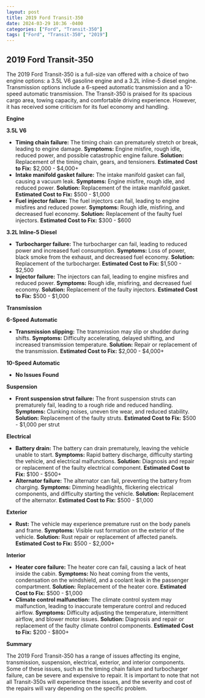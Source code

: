 ```yaml
---
layout: post
title: 2019 Ford Transit-350
date: 2024-03-29 10:36 -0400
categories: ["Ford", "Transit-350"]
tags: ["Ford", "Transit-350", "2019"]
---
```

## 2019 Ford Transit-350

The 2019 Ford Transit-350 is a full-size van offered with a choice of two engine options: a 3.5L V6 gasoline engine and a 3.2L inline-5 diesel engine. Transmission options include a 6-speed automatic transmission and a 10-speed automatic transmission. The Transit-350 is praised for its spacious cargo area, towing capacity, and comfortable driving experience. However, it has received some criticism for its fuel economy and handling.

**Engine**

**3.5L V6**

- **Timing chain failure:** The timing chain can prematurely stretch or break, leading to engine damage. **Symptoms:** Engine misfire, rough idle, reduced power, and possible catastrophic engine failure. **Solution:** Replacement of the timing chain, gears, and tensioners. **Estimated Cost to Fix:** $2,000 - $4,000+
- **Intake manifold gasket failure:** The intake manifold gasket can fail, causing a vacuum leak. **Symptoms:** Engine misfire, rough idle, and reduced power. **Solution:** Replacement of the intake manifold gasket. **Estimated Cost to Fix:** $500 - $1,000
- **Fuel injector failure:** The fuel injectors can fail, leading to engine misfires and reduced power. **Symptoms:** Rough idle, misfiring, and decreased fuel economy. **Solution:** Replacement of the faulty fuel injectors. **Estimated Cost to Fix:** $300 - $600

**3.2L Inline-5 Diesel**

- **Turbocharger failure:** The turbocharger can fail, leading to reduced power and increased fuel consumption. **Symptoms:** Loss of power, black smoke from the exhaust, and decreased fuel economy. **Solution:** Replacement of the turbocharger. **Estimated Cost to Fix:** $1,500 - $2,500
- **Injector failure:** The injectors can fail, leading to engine misfires and reduced power. **Symptoms:** Rough idle, misfiring, and decreased fuel economy. **Solution:** Replacement of the faulty injectors. **Estimated Cost to Fix:** $500 - $1,000

**Transmission**

**6-Speed Automatic**

- **Transmission slipping:** The transmission may slip or shudder during shifts. **Symptoms:** Difficulty accelerating, delayed shifting, and increased transmission temperature. **Solution:** Repair or replacement of the transmission. **Estimated Cost to Fix:** $2,000 - $4,000+

**10-Speed Automatic**

- **No Issues Found**

**Suspension**

- **Front suspension strut failure:** The front suspension struts can prematurely fail, leading to a rough ride and reduced handling. **Symptoms:** Clunking noises, uneven tire wear, and reduced stability. **Solution:** Replacement of the faulty struts. **Estimated Cost to Fix:** $500 - $1,000 per strut

**Electrical**

- **Battery drain:** The battery can drain prematurely, leaving the vehicle unable to start. **Symptoms:** Rapid battery discharge, difficulty starting the vehicle, and electrical malfunctions. **Solution:** Diagnosis and repair or replacement of the faulty electrical component. **Estimated Cost to Fix:** $100 - $500+
- **Alternator failure:** The alternator can fail, preventing the battery from charging. **Symptoms:** Dimming headlights, flickering electrical components, and difficulty starting the vehicle. **Solution:** Replacement of the alternator. **Estimated Cost to Fix:** $500 - $1,000

**Exterior**

- **Rust:** The vehicle may experience premature rust on the body panels and frame. **Symptoms:** Visible rust formation on the exterior of the vehicle. **Solution:** Rust repair or replacement of affected panels. **Estimated Cost to Fix:** $500 - $2,000+

**Interior**

- **Heater core failure:** The heater core can fail, causing a lack of heat inside the cabin. **Symptoms:** No heat coming from the vents, condensation on the windshield, and a coolant leak in the passenger compartment. **Solution:** Replacement of the heater core. **Estimated Cost to Fix:** $500 - $1,000
- **Climate control malfunction:** The climate control system may malfunction, leading to inaccurate temperature control and reduced airflow. **Symptoms:** Difficulty adjusting the temperature, intermittent airflow, and blower motor issues. **Solution:** Diagnosis and repair or replacement of the faulty climate control components. **Estimated Cost to Fix:** $200 - $800+

**Summary**

The 2019 Ford Transit-350 has a range of issues affecting its engine, transmission, suspension, electrical, exterior, and interior components. Some of these issues, such as the timing chain failure and turbocharger failure, can be severe and expensive to repair. It is important to note that not all Transit-350s will experience these issues, and the severity and cost of the repairs will vary depending on the specific problem.

